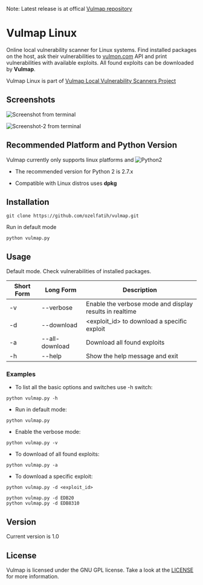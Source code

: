 Note: Latest release is at offical [Vulmap repository](https://github.com/vulmon/Vulmap)

# Vulmap Linux
Online local vulnerability scanner for Linux systems. Find installed packages on the host, ask their vulnerabilities to [vulmon.com](http://vulmon.com) API and print vulnerabilities with available exploits. All found exploits can be downloaded by **Vulmap**.

Vulmap Linux is part of [Vulmap Local Vulnerability Scanners Project](https://github.com/vulmon/Vulmap-Local-Vulnerability-Scanners)

## Screenshots
![Screenshot from terminal](https://raw.githubusercontent.com/ozelfatih/vulmap/master/screenshot.png)

![Screenshot-2 from terminal](https://raw.githubusercontent.com/ozelfatih/vulmap/master/screenshot-all-download-exploit.png)

## Recommended Platform and Python Version
Vulmap currently only supports linux platforms and ![Python2](https://camo.githubusercontent.com/91573a399273230bbd7a6391aff545172fe49fb5/68747470733a2f2f696d672e736869656c64732e696f2f62616467652f507974686f6e2d322d79656c6c6f772e737667)
* The recommended version for Python 2 is 2.7.x

* Compatible with Linux distros uses **dpkg**

## Installation
```
git clone https://github.com/ozelfatih/vulmap.git
```

Run in default mode
```
python vulmap.py
```

## Usage
Default mode. Check vulnerabilities of installed packages.

Short Form | Long Form      | Description
-----------| ---------------| -------------
-v         | --verbose      | Enable the verbose mode and display results in realtime
-d         | --download     | <exploit_id> to download a specific exploit
-a         | --all-download | Download all found exploits 
-h         | --help         | Show the help message and exit

### Examples
* To list all the basic options and switches use -h switch:
```
python vulmap.py -h
```
* Run in default mode:
```
python vulmap.py
```
* Enable the verbose mode:
```
python vulmap.py -v
```
* To download of all found exploits:
```
python vulmap.py -a
```
* To download a specific exploit:
```
python vulmap.py -d <exploit_id>

python vulmap.py -d EDB20
python vulmap.py -d EDB8310
```

## Version
Current version is 1.0

## License
Vulmap is licensed under the GNU GPL license. Take a look at the [LICENSE](https://github.com/ozelfatih/vulmap/blob/master/LICENSE) for more information.

